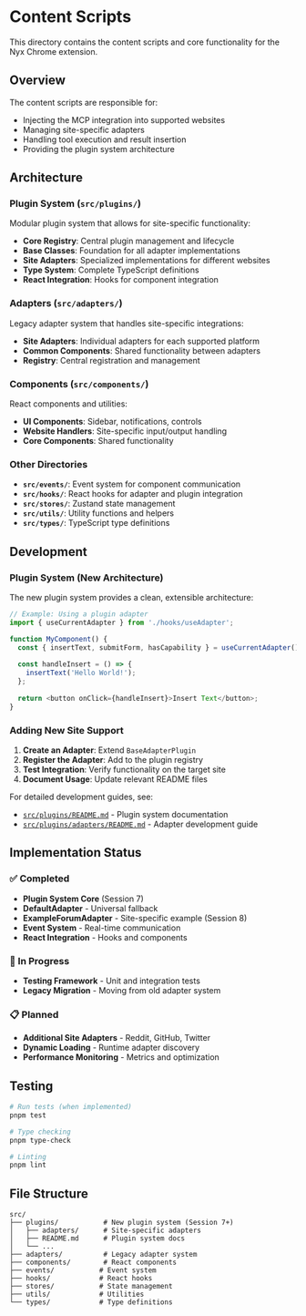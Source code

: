 # Content Scripts

This directory contains the content scripts and core functionality for the Nyx Chrome extension.

## Overview

The content scripts are responsible for:
- Injecting the MCP integration into supported websites
- Managing site-specific adapters
- Handling tool execution and result insertion
- Providing the plugin system architecture

## Architecture

### Plugin System (`src/plugins/`)
Modular plugin system that allows for site-specific functionality:

- **Core Registry**: Central plugin management and lifecycle
- **Base Classes**: Foundation for all adapter implementations  
- **Site Adapters**: Specialized implementations for different websites
- **Type System**: Complete TypeScript definitions
- **React Integration**: Hooks for component integration

### Adapters (`src/adapters/`)
Legacy adapter system that handles site-specific integrations:

- **Site Adapters**: Individual adapters for each supported platform
- **Common Components**: Shared functionality between adapters
- **Registry**: Central registration and management

### Components (`src/components/`)
React components and utilities:

- **UI Components**: Sidebar, notifications, controls
- **Website Handlers**: Site-specific input/output handling  
- **Core Components**: Shared functionality

### Other Directories

- **`src/events/`**: Event system for component communication
- **`src/hooks/`**: React hooks for adapter and plugin integration
- **`src/stores/`**: Zustand state management
- **`src/utils/`**: Utility functions and helpers
- **`src/types/`**: TypeScript type definitions

## Development

### Plugin System (New Architecture)

The new plugin system provides a clean, extensible architecture:

```typescript
// Example: Using a plugin adapter
import { useCurrentAdapter } from './hooks/useAdapter';

function MyComponent() {
  const { insertText, submitForm, hasCapability } = useCurrentAdapter();
  
  const handleInsert = () => {
    insertText('Hello World!');
  };
  
  return <button onClick={handleInsert}>Insert Text</button>;
}
```

### Adding New Site Support

1. **Create an Adapter**: Extend `BaseAdapterPlugin`
2. **Register the Adapter**: Add to the plugin registry
3. **Test Integration**: Verify functionality on the target site
4. **Document Usage**: Update relevant README files

For detailed development guides, see:
- [`src/plugins/README.md`](src/plugins/README.md) - Plugin system documentation
- [`src/plugins/adapters/README.md`](src/plugins/adapters/README.md) - Adapter development guide

## Implementation Status

### ✅ Completed
- **Plugin System Core** (Session 7)
- **DefaultAdapter** - Universal fallback
- **ExampleForumAdapter** - Site-specific example (Session 8)
- **Event System** - Real-time communication
- **React Integration** - Hooks and components

### 🔄 In Progress  
- **Testing Framework** - Unit and integration tests
- **Legacy Migration** - Moving from old adapter system

### 📋 Planned
- **Additional Site Adapters** - Reddit, GitHub, Twitter
- **Dynamic Loading** - Runtime adapter discovery
- **Performance Monitoring** - Metrics and optimization

## Testing

```bash
# Run tests (when implemented)
pnpm test

# Type checking
pnpm type-check

# Linting
pnpm lint
```

## File Structure

```
src/
├── plugins/           # New plugin system (Session 7+)
│   ├── adapters/      # Site-specific adapters
│   ├── README.md      # Plugin system docs
│   └── ...
├── adapters/          # Legacy adapter system
├── components/        # React components
├── events/           # Event system
├── hooks/            # React hooks
├── stores/           # State management
├── utils/            # Utilities
└── types/            # Type definitions
```
